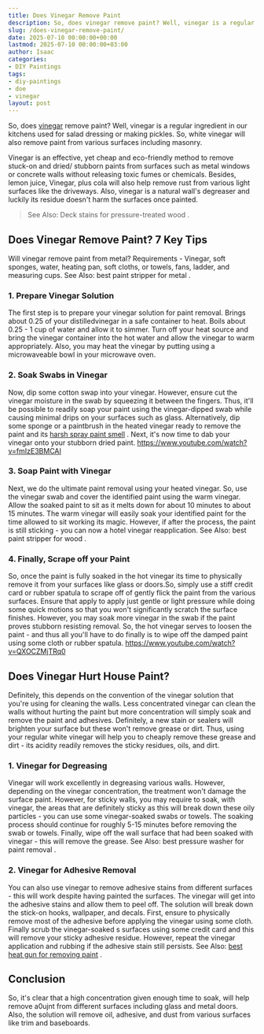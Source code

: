 ```yaml
---
title: Does Vinegar Remove Paint
description: So, does vinegar remove paint? Well, vinegar is a regular ingredient in our kitchens used for salad dressing or making pickles.
slug: /does-vinegar-remove-paint/
date: 2025-07-10 00:00:00+00:00
lastmod: 2025-07-10 00:00:00+03:00
author: Isaac
categories:
- DIY Paintings
tags:
- diy-paintings
- doe
- vinegar
layout: post
---
```

So, does [vinegar](https://pestpolicy.com/does-vinegar-kill-bed-bugs/) remove paint? Well, vinegar is a regular ingredient in our kitchens used for salad dressing or making pickles. So, white vinegar will also remove paint from various surfaces including masonry.

Vinegar is an effective, yet cheap and eco-friendly method to remove stuck-on and dried/ stubborn paints from surfaces such as metal windows or concrete walls without releasing toxic fumes or chemicals.
Besides, lemon juice, Vinegar, plus cola will also help
remove rust
from various light surfaces like the driveways. Also, vinegar is a natural wall's degreaser and luckily its residue doesn't harm the surfaces once painted.
> See Also:
> Deck stains for pressure-treated wood
> .
## Does Vinegar Remove Paint? 7 Key Tips
Will vinegar remove paint from metal?
Requirements - Vinegar, soft sponges, water, heating pan, soft cloths, or towels, fans, ladder, and measuring cups. See Also:
best paint stripper for metal
.
### 1. Prepare Vinegar Solution
The first step is to prepare your vinegar solution for paint removal. Brings about 0.25 of your distilledvinegar in a safe container to heat. Boils about 0.25 - 1 cup of water and allow it to simmer.
Turn off your heat source and bring the vinegar container into the hot water and allow the vinegar to warm appropriately. Also, you may heat the vinegar by putting using a microwaveable bowl in your microwave oven.
### 2. Soak Swabs in Vinegar
Now, dip some cotton swap into your vinegar. However, ensure cut the vinegar moisture in the swab by squeezing it between the fingers.
Thus, it'll be possible to readily soap your paint using the vinegar-dipped swab while causing minimal drips on your surfaces such as glass.
Alternatively, dip some sponge or a paintbrush in the heated vinegar ready to remove the paint and its
[harsh spray paint smell](https://pestpolicy.com/how-to-get-rid-of-spray-paint-smell/)
. Next, it's now time to dab your vinegar onto your stubborn dried paint.
https://www.youtube.com/watch?v=fmIzE3BMCAI
### 3. Soap Paint with Vinegar
Next, we do the ultimate paint removal using your heated vinegar. So, use the vinegar swab and cover the identified paint using the warm vinegar. Allow the soaked paint to sit as it melts down for about 10 minutes to about 15 minutes.
The warm vinegar will easily soak your identified paint for the time allowed to sit working its magic. However, if after the process, the paint is still sticking - you can now a hotel vinegar reapplication. See Also:
best paint stripper for wood
.
### 4. Finally, Scrape off your Paint
So, once the paint is fully soaked in the hot vinegar its time to physically remove it from your surfaces like glass or doors.So, simply use a stiff credit card or rubber spatula to scrape off of gently flick the paint from the various surfaces.
Ensure that apply to apply just gentle or light pressure while doing some quick motions so that you won't significantly scratch the surface finishes. However, you may soak more vinegar in the swab if the paint proves stubborn resisting removal.
So, the hot vinegar serves to loosen the paint - and thus all you'll have to do finally is to wipe off the damped paint using some cloth or rubber spatula.
https://www.youtube.com/watch?v=QXOCZMjTRq0
## Does Vinegar Hurt House Paint?
Definitely, this depends on the convention of the vinegar solution that you're using for cleaning the walls. Less concentrated vinegar can clean the walls without hurting the paint but more concentration will simply soak and remove the paint and adhesives.
Definitely, a new stain or sealers will brighten your surface but these won't remove grease or dirt. Thus, using your regular white vinegar will help you to cheaply remove these grease and dirt - its acidity readily removes the sticky residues, oils, and dirt.
### 1. Vinegar for Degreasing
Vinegar will work excellently in degreasing various walls. However, depending on the vinegar concentration, the treatment won't damage the surface paint.
However, for sticky walls, you may require to soak, with vinegar, the areas that are definitely sticky as this will break down these oily particles - you can use some vinegar-soaked swabs or towels.
The soaking process should continue for roughly 5-15 minutes before removing the swab or towels. Finally, wipe off the wall surface that had been soaked with vinegar - this will remove the grease. See Also:
best pressure washer for paint removal
.
### 2. Vinegar for Adhesive Removal
You can also use vinegar to remove adhesive stains from different surfaces - this will work despite having painted the surfaces. The vinegar will get into the adhesive stains and allow them to peel off.
The solution will break down the stick-on hooks, wallpaper, and decals. First, ensure to physically remove most of the adhesive before applying the vinegar using some cloth.
Finally scrub the vinegar-soaked s surfaces using some credit card and this will remove your sticky adhesive residue. However, repeat the vinegar application and rubbing if the adhesive stain still persists. See Also:
[best heat gun for removing paint](https://pestpolicy.com/best-heat-gun-for-removing-paint/)
.
## Conclusion
So, it's clear that a high concentration given enough time to soak, will help remove a0ujnt from different surfaces including glass and metal doors. Also, the solution will remove oil, adhesive, and dust from various surfaces like trim and baseboards.